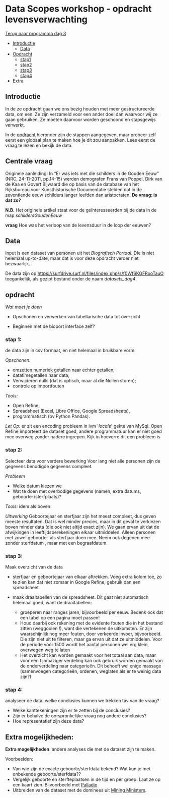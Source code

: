 # Data Scopes workshop - opdracht levensverwachting

[Terug naar programma dag 3](README.md)

+ [Introductie](#intro)
    + [Data](#data)
+ [Opdracht](#opdracht)
	+ [stap1](#stap1)
	+ [stap2](#stap2)
	+ [stap3](#stap3)
	+ [stap4](#stap4)
+ [Extra](#extra)


<a href="intro"></a>
## Introductie

In de ze opdracht gaan we ons bezig houden met meer gestructureerde data, om een. Ze zijn verzameld voor een ander doel dan waarvoor wij ze gaan gebruiken. Ze moeten daarvoor worden geschoond en stapsgewijs verwerkt.

In de <a href="#opdracht">opdracht</a> hieronder zijn de stappen aangegeven, maar probeer zelf eerst een globaal plan te maken hoe je dit zou aanpakken. Lees eerst de vraag te lezen en bekijk de data.


## Centrale vraag
Originele aanleiding: In “Er was iets met die schilders in de Gouden Eeuw” (NRC, 24-11-2011, pp.14-15) werden demografen Frans van Poppel, Dirk van de Kaa en Govert Bijwaard die op basis van de database van het Rijksbureau voor Kunsthistorische Documentatie stelden dat in de zeventiende eeuw schilders langer leefden dan aristocraten. **De vraag: is dat zo?**

__N.B.__ Het originele artikel staat voor de geïnteresseerden bij de data in de map _schildersGoudenEeuw_

**vraag**
Hoe was het verloop van de levensduur in de loop der eeuwen?


## Data
Input is een dataset van personen uit het _Biografisch Portaal_. DIe is niet helemaal up-to-date, maar dat is voor deze opdracht verder niet bezwaarlijk.

De data zijn op <a href="https://surfdrive.surf.nl/files/index.php/s/f0Wf6KGFRooTauO">https://surfdrive.surf.nl/files/index.php/s/f0Wf6KGFRooTauO</a> toegankelijk, als gezipt bestand onder de naam *datasets_dag4*.

<a href="#opdracht"></a>
## opdracht
_Wat moet je doen_
- Opschonen en verwerken van tabellarische data tot overzicht

- Beginnen met de bioport interface zelf?

<a href="#stap1"></a>
### stap 1:
de data zijn in csv formaat, en niet helemaal in bruikbare vorm

_Opschonen:_
+ omzetten numeriek getallen naar echter getallen;
+ datatimegetallen naar data;
+ Verwijderen nulls (dat is optisch, maar al die Nullen storen);
+ controle op importfouten

_Tools:_
+ Open Refine,
+ Spreadsheet (Excel, Libre Office, Google Spreadsheets),
+ programmatisch (bv Python Pandas).

*Let Op:* er zit een encoding probleem in ivm '_locale_' gekte van MySql. Open Refine importeert de dataset goed, andere programmatuur kan er niet goed mee overweg zonder nadere ingrepen. Kijk in hoeverre dit een probleem is

<a href="#stap2"></a>
### stap 2:
Selecteer data voor verdere bewerking
Voor lang niet alle personen zijn de gegevens benodigde gegevens compleet.

_Probleem_
+ Welke datum kiezen we
+ Wat te doen met overbodige gegevens (namen, extra datums,  geboorte-/sterfplaats)?

_Tools:_ idem als boven.

_Uitwerking_
Geboortejaar en sterfjaar zijn het meest compleet, dus geven meeste resultaten. Dat is wel minder precies, maar in dit geval te verkiezen boven minder data (die ook niet altijd exact zijn). We gaan ervan uit dat de afwijkingen in leeftijdsberekeningen elkaar uitmiddelen. Alleen personen met zowel geboorte- als sterfjaar doen mee. Neem ook degenen mee zonder sterfdatum , maar met een begraafdatum.

<a href="#stap3"></a>
### stap 3:
Maak overzicht van de data

+ sterfjaar en geboortejaar van elkaar aftrekken. Voeg extra kolom toe, zo te zien kan dat niet zomaar in Google Refine, gebruik dan een spreadsheet

+ maak draaitabellen van de spreadsheet. Dit gaat niet automatisch helemaal goed, want de draaitabellen:
  + groeperen naar ranges jaren, bijvoorbeeld per eeuw. Bedenk ook dat een tabel op een pagina moet passen!
  + Houd daarbij ook rekening met de evidente fouten die in het bestand zitten (weggooien !), want die vertekenen de uitkomsten. Er zijn waarschijnlijk nog meer fouten, door verkeerde invoer, bijvoorbeeld. Die zijn niet uit te filteren, maar ga ervan uit dat ze uitmiddelen. Voor de periode vóór 1500 wordt het aantal personen wel erg klein, overwegen weg te laten
  + Het overzicht kan worden gemaakt voor het totaal aan data, maar voor een fijnmaziger verdeling kan ook gebruik worden gemaakt van de onderverdeling naar categorieën. Dit behoeft wel enige massage (samenvoegen categorieën, ordenen, weglaten als er te weinig data zijn?)

<a href="#stap4"></a>
### stap 4:
analyseer de data:
welke conclusies kunnen we trekken tav van de vraag?

+ Welke kanttekeningen zijn er te zetten bij de conclusies?
+ Zijn er behalve de oorspronkelijke vraag nog andere conclusies?
+ Hoe representatief zijn deze data?


<a href="#extra"></a>
## Extra mogelijkheden:

**Extra mogelijkheden**: andere analyses die met de dataset zijn te maken.

Voorbeelden:
- Van wie zijn de exacte geboorte/sterfdata bekend? Wat kun je met onbekende geboorte/sterfdata??
- Vergelijk geboorte en sterfteplaatsen in de tijd en per groep. Laat ze op een kaart zien. Bijvoorbeeld met [Palladio](http://hdlab.stanford.edu/palladio-app)
- Uitbreiden van de dataset met de dominees uit [Mining Ministers](https://github.com/cltl/Mining-Ministers ).
